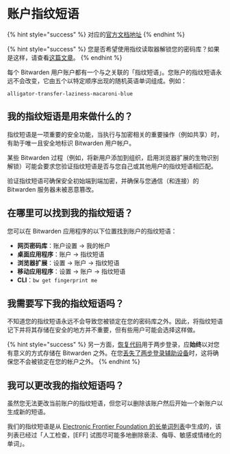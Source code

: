 # 账户指纹短语

{% hint style="success" %}
对应的[官方文档地址](https://bitwarden.com/help/article/fingerprint-phrase/)
{% endhint %}

{% hint style="success" %}
您是否希望使用指纹读取器解锁您的密码库？如果是这样，请查看[这篇文章](../your-vault/unlocking-with-biometrics.md)。
{% endhint %}

每个 Bitwarden 用户账户都有一个与之关联的「指纹短语」。您账户的指纹短语永远不会改变，它由五个以特定顺序出现的随机英语单词组成。例如：

```
alligator-transfer-laziness-macaroni-blue
```

## 我的指纹短语是用来做什么的？ <a href="#what-is-my-fingerprint-phrase-used-for" id="what-is-my-fingerprint-phrase-used-for"></a>

指纹短语是一项重要的安全功能，当执行与加密相关的重要操作（例如共享）时，有助于唯一且安全地标识 Bitwarden 用户帐户。

某些 Bitwarden 过程（例如，将新用户添加到组织，启用浏览器扩展的生物识别解锁）可能会要求您验证指纹短语是否与您自己或其他用户的指纹短语相匹配。

验证指纹短语可确保安全初始端到端加密，并确保与您通信（和连接）的 Bitwarden 服务器未被恶意篡改。

## 在哪里可以找到我的指纹短语？ <a href="#where-can-i-find-my-fingerprint-phrase" id="where-can-i-find-my-fingerprint-phrase"></a>

您可以在 Bitwarden 应用程序的以下位置找到账户的指纹短语：

* **网页密码库**：账户设置 → 我的帐户
* **桌面应用程序**：账户 → 指纹短语
* **浏览器扩展**：设置 → 账户 → 指纹短语
* **移动应用程序**：设置 → 账户 → 指纹短语
* **CLI**：`bw get fingerprint me`

## 我需要写下我的指纹短语吗？ <a href="#do-i-need-to-write-down-my-fingerprint-phrase" id="do-i-need-to-write-down-my-fingerprint-phrase"></a>

不知道您的指纹短语永远不会导致您被锁定在您的密码库之外。因此，将指纹短语记下并将其存储在安全的地方并不重要，但有些用户可能会选择这样做。

{% hint style="success" %}
另一方面，[恢复代码](../two-step-login/recovery-codes.md)用于两步登录，应**始终**以对您有意义的方式存储在 Bitwarden 之外。在您[丢失了两步登录辅助设备](../two-step-login/lost-secondary-device.md)时，这将确保您不会被锁定在您的帐户之外。
{% endhint %}

## 我可以更改我的指纹短语吗？ <a href="#can-i-change-my-fingerprint-phrase" id="can-i-change-my-fingerprint-phrase"></a>

虽然您无法更改当前账户的指纹短语，但您可以删除该账户然后开始一个新账户以生成新的短语。

我们的指纹短语是从 [Electronic Frontier Foundation 的长单词列表](https://www.eff.org/deeplinks/2016/07/new-wordlists-random-passphrases)中生成的，该列表已经过「人工检查，\[EFF] 试图尽可能多地删除亵渎、侮辱、敏感或情绪化的单词」。
